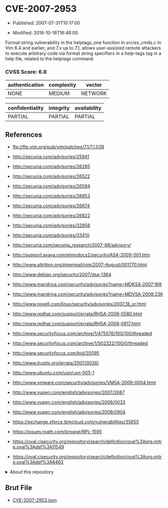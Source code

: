 # CVE-2007-2953

- Published: 2007-07-31T10:17:00

- Modified: 2018-10-16T16:46:00

Format string vulnerability in the helptags_one function in src/ex_cmds.c in Vim 6.4 and earlier, and 7.x up to 7.1, allows user-assisted remote attackers to execute arbitrary code via format string specifiers in a help-tags tag in a help file, related to the helptags command.

### CVSS Score: **6.8**

| authentication | complexity | vector |
| --- | --- | --- |
| NONE | MEDIUM | NETWORK |

| confidentiality | integrity | availability |
| --- | --- | --- |
| PARTIAL | PARTIAL | PARTIAL |

## References

* ftp://ftp.vim.org/pub/vim/patches/7.1/7.1.039

* http://secunia.com/advisories/25941

* http://secunia.com/advisories/26285

* http://secunia.com/advisories/26522

* http://secunia.com/advisories/26594

* http://secunia.com/advisories/26653

* http://secunia.com/advisories/26674

* http://secunia.com/advisories/26822

* http://secunia.com/advisories/32858

* http://secunia.com/advisories/33410

* http://secunia.com/secunia_research/2007-66/advisory/

* http://support.avaya.com/elmodocs2/security/ASA-2009-001.htm

* http://www.attrition.org/pipermail/vim/2007-August/001770.html

* http://www.debian.org/security/2007/dsa-1364

* http://www.mandriva.com/security/advisories?name=MDKSA-2007:168

* http://www.mandriva.com/security/advisories?name=MDVSA-2008:236

* http://www.novell.com/linux/security/advisories/2007_18_sr.html

* http://www.redhat.com/support/errata/RHSA-2008-0580.html

* http://www.redhat.com/support/errata/RHSA-2008-0617.html

* http://www.securityfocus.com/archive/1/475076/100/100/threaded

* http://www.securityfocus.com/archive/1/502322/100/0/threaded

* http://www.securityfocus.com/bid/25095

* http://www.trustix.org/errata/2007/0026/

* http://www.ubuntu.com/usn/usn-505-1

* http://www.vmware.com/security/advisories/VMSA-2009-0004.html

* http://www.vupen.com/english/advisories/2007/2687

* http://www.vupen.com/english/advisories/2009/0033

* http://www.vupen.com/english/advisories/2009/0904

* https://exchange.xforce.ibmcloud.com/vulnerabilities/35655

* https://issues.rpath.com/browse/RPL-1595

* https://oval.cisecurity.org/repository/search/definition/oval%3Aorg.mitre.oval%3Adef%3A11549

* https://oval.cisecurity.org/repository/search/definition/oval%3Aorg.mitre.oval%3Adef%3A6463

<details>
<summary>About this repository</summary> 

  This repository is part of the project [Live Hack CVE](https://github.com/Live-Hack-CVE). Main website can be found [www.live-hack.org](https://www.live-hack.org) 
  
  Made by [Sn0wAlice](https://github.com/Sn0wAlice) for the people that care about security and need to have a feed of the latest CVEs. Hope you enjoy it, don't forget to star the repo and follow me on [Twitter](https://twitter.com/Sn0wAlice) and [Github](https://github.com/Sn0wAlice). And that is my [personnal website](https://www.alice-snow.me/)

  - [Home Page](https://github.com/Live-Hack-CVE)
  - [Framework](https://github.com/Live-Hack-CVE/cve-framework)
  - [CVE database](https://github.com/Live-Hack-CVE/full_database)
  - [Changelog](https://github.com/Live-Hack-CVE/Changelog)
</details>

## Brut File

* [CVE-2007-2953.json](https://raw.githubusercontent.com/Live-Hack-CVE/full_database/main/cves/2007/CVE-2007-2953.json)

